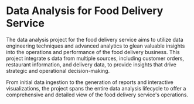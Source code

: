 # Data Analysis for Food Delivery Service     
     
The data analysis project for the food delivery service aims to utilize data engineering techniques and advanced analytics to glean valuable insights into the operations and performance of the food delivery business. This project integrate s data from multiple sources, including customer orders, restaurant information, and delivery data, to provide insights that drive strategic and operational decision-making.     

From initial data ingestion to the generation of reports and interactive visualizations, the project spans the entire data analysis lifecycle to offer a comprehensive and detailed view of the food delivery service's operations.  
